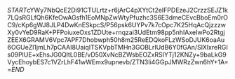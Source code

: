 $START$cYWy7NbQcE2Di91CTULrtz+r6jArC4pXYtCt2eIFPDEzeJ2CrzzSEJZ1k7LQsRGLfQh6KfeOwAGsfh1EoMNpZwWtyPfuzhc3S6E3dmeCEvcBboEm0rOC9/cKp6gWJ8JLP4DwKnESkpcS/P56psk6UYPv7k7cOpc7K25HqAcQjzzzwXy0vYeD9RaK+PFPoiuxeOxs1ZDUte+rnqzai3UdEtm98pp5nhIAxeIwPo2RtgjZEEX6GRAMV6Vpc7APF7Dhobwph50h8m25ReEDQkoFLzWSoDJUK6oaAu6OGUeZl1jmLh7pCAAI8UaiqITSKVpbTMHn3GOBLrIUdB6Y0fGAn/SlXIxreRGIs09PlUE+xEhsJG0QltL0BE/vD50XvNcBZWsbEOZxRSIYTj12KNZy+9baLkG9VycEhoybES7c1VZrLhF41wWEmx9upnevb/ZTN3Ii4GGpJMWRzZwn6hY+1A==$END$